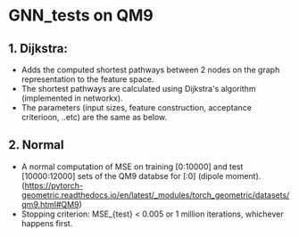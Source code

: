 # GNN_tests on QM9

## 1. Dijkstra:

- Adds the computed shortest pathways between 2 nodes on the <current> graph representation to the feature space.
- The shortest pathways are calculated using Dijkstra's algorithm (implemented in networkx).
- The parameters (input sizes, feature construction, acceptance criterioon, ..etc) are the same as below.

## 2. Normal

- A normal computation of MSE on training [0:10000] and test [10000:12000] sets of the QM9 databse for [:0] (dipole moment).
  (https://pytorch-geometric.readthedocs.io/en/latest/_modules/torch_geometric/datasets/qm9.html#QM9)
- Stopping criterion: MSE_{test} < 0.005 or 1 million iterations, whichever happens first. 
